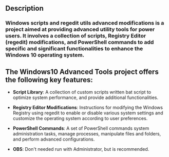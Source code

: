 ## Description

### Windows scripts and regedit utils advanced modifications is a project aimed at providing advanced utility tools for power users. It involves a collection of scripts, Registry Editor (regedit) modifications, and PowerShell commands to add specific and significant functionalities to enhance the Windows 10 operating system.

## The Windows10 Advanced Tools project offers the following key features:

- **Script Library**:  A collection of custom scripts written bat script to optimize system performance, and provide additional functionalities.

- **Registry Editor Modifications**: Instructions for modifying the Windows Registry using regedit to enable or disable various system settings and customize the operating system according to user preferences.

- **PowerShell Commands**: A set of PowerShell commands system administration tasks, manage processes, manipulate files and folders, and perform advanced configurations.

- **OBS**: Don't needed run with Administrator, but is recommended.
